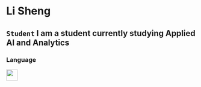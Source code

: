 # Li Sheng
**`Student`**
I am a student currently studying Applied AI and Analytics
---
### Language

<img align='left' width='30px' style ='padding-right: 10px' src="https://cdn.jsdelivr.net/gh/devicons/devicon@latest/icons/javascript/javascript-original.svg" />
          
